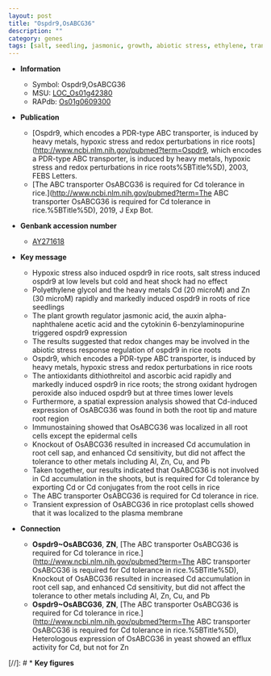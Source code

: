 ```yaml
---
layout: post
title: "Ospdr9,OsABCG36"
description: ""
category: genes
tags: [salt, seedling, jasmonic, growth, abiotic stress, ethylene, transporter, auxin, root, salt stress, cytokinin, jasmonic acid, tolerance, plasma membrane, ABC transporter]
---
```


* **Information**  
    + Symbol: Ospdr9,OsABCG36  
    + MSU: [LOC_Os01g42380](http://rice.uga.edu/cgi-bin/ORF_infopage.cgi?orf=LOC_Os01g42380)  
    + RAPdb: [Os01g0609300](https://rapdb.dna.affrc.go.jp/locus/?name=Os01g0609300)  

* **Publication**  
    + [Ospdr9, which encodes a PDR-type ABC transporter, is induced by heavy metals, hypoxic stress and redox perturbations in rice roots](http://www.ncbi.nlm.nih.gov/pubmed?term=Ospdr9, which encodes a PDR-type ABC transporter, is induced by heavy metals, hypoxic stress and redox perturbations in rice roots%5BTitle%5D), 2003, FEBS Letters.
    + [The ABC transporter OsABCG36 is required for Cd tolerance in rice.](http://www.ncbi.nlm.nih.gov/pubmed?term=The ABC transporter OsABCG36 is required for Cd tolerance in rice.%5BTitle%5D), 2019, J Exp Bot.

* **Genbank accession number**  
    + [AY271618](http://www.ncbi.nlm.nih.gov/nuccore/AY271618)

* **Key message**  
    + Hypoxic stress also induced ospdr9 in rice roots, salt stress induced ospdr9 at low levels but cold and heat shock had no effect
    + Polyethylene glycol and the heavy metals Cd (20 microM) and Zn (30 microM) rapidly and markedly induced ospdr9 in roots of rice seedlings
    + The plant growth regulator jasmonic acid, the auxin alpha-naphthalene acetic acid and the cytokinin 6-benzylaminopurine triggered ospdr9 expression
    + The results suggested that redox changes may be involved in the abiotic stress response regulation of ospdr9 in rice roots
    + Ospdr9, which encodes a PDR-type ABC transporter, is induced by heavy metals, hypoxic stress and redox perturbations in rice roots
    + The antioxidants dithiothreitol and ascorbic acid rapidly and markedly induced ospdr9 in rice roots; the strong oxidant hydrogen peroxide also induced ospdr9 but at three times lower levels
    + Furthermore, a spatial expression analysis showed that Cd-induced expression of OsABCG36 was found in both the root tip and mature root region
    + Immunostaining showed that OsABCG36 was localized in all root cells except the epidermal cells
    + Knockout of OsABCG36 resulted in increased Cd accumulation in root cell sap, and enhanced Cd sensitivity, but did not affect the tolerance to other metals including Al, Zn, Cu, and Pb
    + Taken together, our results indicated that OsABCG36 is not involved in Cd accumulation in the shoots, but is required for Cd tolerance by exporting Cd or Cd conjugates from the root cells in rice
    + The ABC transporter OsABCG36 is required for Cd tolerance in rice.
    + Transient expression of OsABCG36 in rice protoplast cells showed that it was localized to the plasma membrane

* **Connection**  
    + __Ospdr9~OsABCG36__, __ZN__, [The ABC transporter OsABCG36 is required for Cd tolerance in rice.](http://www.ncbi.nlm.nih.gov/pubmed?term=The ABC transporter OsABCG36 is required for Cd tolerance in rice.%5BTitle%5D),  Knockout of OsABCG36 resulted in increased Cd accumulation in root cell sap, and enhanced Cd sensitivity, but did not affect the tolerance to other metals including Al, Zn, Cu, and Pb
    + __Ospdr9~OsABCG36__, __ZN__, [The ABC transporter OsABCG36 is required for Cd tolerance in rice.](http://www.ncbi.nlm.nih.gov/pubmed?term=The ABC transporter OsABCG36 is required for Cd tolerance in rice.%5BTitle%5D),  Heterologous expression of OsABCG36 in yeast showed an efflux activity for Cd, but not for Zn

[//]: # * **Key figures**  


